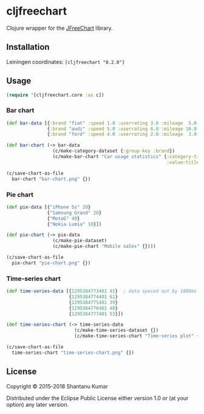 # cljfreechart

Clojure wrapper for the [JFreeChart](http://www.jfree.org/jfreechart/) library.


## Installation

Leiningen coordinates: `[cljfreechart "0.2.0"]`


## Usage

```clojure
(require '[cljfreechart.core :as c])
```

### Bar chart

```clojure
(def bar-data [{:brand "fiat" :speed 1.0 :userrating 3.0 :mileage  5.0 :safety 5.0}
               {:brand "audi" :speed 5.0 :userrating 6.0 :mileage 10.0 :safety 4.0}
               {:brand "ford" :speed 4.0 :userrating 2.0 :mileage  3.0 :safety 6.0}])

(def bar-chart (-> bar-data
                 (c/make-category-dataset {:group-key :brand})
                 (c/make-bar-chart "Car usage statistics" {:category-title "Category"
                                                           :value-title "Score"})))

(c/save-chart-as-file
  bar-chart "bar-chart.png" {})
```

### Pie chart

```clojure
(def pie-data [{"iPhone 5s" 20}
               {"Samsung Grand" 20}
               {"MotoG" 40}
               {"Nokia Lumia" 10}])

(def pie-chart (-> pie-data
                 (c/make-pie-dataset)
                 (c/make-pie-chart "Mobile sales" {})))

(c/save-chart-as-file
  pie-chart "pie-chart.png" {})
```

### Time-series chart

```clojure
(def time-series-data [{1295384773401 45}  ; data spaced out by 1000ms so that it can fit in as :second
                       {1295384774401 61}
                       {1295384775401 39}
                       {1295384776401 48}
                       {1295384777401 53}])

(def time-series-chart (-> time-series-data
                         (c/make-time-series-dataset {})
                         (c/make-time-series-chart "Time-series plot" {})))

(c/save-chart-as-file
  time-series-chart "time-series-chart.png" {})
```

## License

Copyright © 2015-2018 Shantanu Kumar

Distributed under the Eclipse Public License either version 1.0 or (at
your option) any later version.
